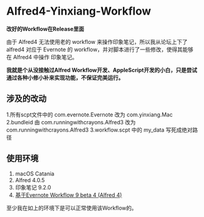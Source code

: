 # Alfred4-Yinxiang-Workflow

**改好的Workflow在Release里面**

由于 Alfred4 无法使用老的 workflow 来操作印象笔记，所以我从论坛上下了 alfred4 对应于 Evernote 的 workflow，并对脚本进行了一些修改，使得其能够在 Alfred4 中操作 印象笔记。

**我就是个从没接触过Alfred Workflow开发、AppleScript开发的小白，只是尝试通过各种小修小补来实现功能，不保证完美运行。**

## 涉及的改动

1.所有scpt文件中的 com.evernote.Evernote 改为 com.yinxiang.Mac
2.bundleid 由 com.runningwithcrayons.Alfred3 改为 com.runningwithcrayons.Alfred3
3.workflow.scpt 中的 my_data 写死成绝对路径

## 使用环境

1. macOS Catania
2. Alfred 4.0.5
3. 印象笔记 9.2.0
4. [基于Evernote Workflow 9 beta 4 (Alfred 4)](https://www.alfredforum.com/topic/840-evernote-workflow-9-beta-4-alfred-4/)

至少我在如上的环境下是可以正常使用该Workflow的。
